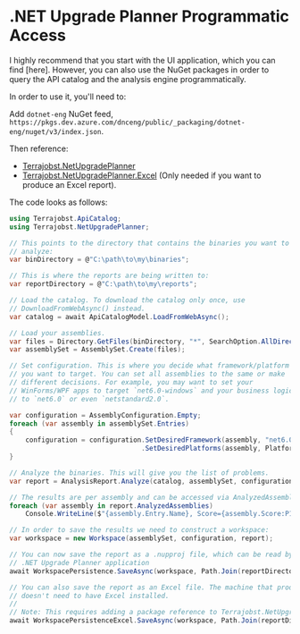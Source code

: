 # .NET Upgrade Planner Programmatic Access

I highly recommend that you start with the UI application, which you can find
[here]. However, you can also use the NuGet packages in order to query the
API catalog and the analysis engine programmatically.

In order to use it, you'll need to:

Add `dotnet-eng` NuGet feed, `https://pkgs.dev.azure.com/dnceng/public/_packaging/dotnet-eng/nuget/v3/index.json`.

Then reference:

* [Terrajobst.NetUpgradePlanner](https://nuget.org/packages/Terrajobst.NetUpgradePlanner)
* [Terrajobst.NetUpgradePlanner.Excel](https://nuget.org/packages/Terrajobst.NetUpgradePlanner.Excel)
  (Only needed if you want to produce an Excel report).

The code looks as follows:

```C#
using Terrajobst.ApiCatalog;
using Terrajobst.NetUpgradePlanner;

// This points to the directory that contains the binaries you want to
// analyze:
var binDirectory = @"C:\path\to\my\binaries";

// This is where the reports are being written to:
var reportDirectory = @"C:\path\to\my\reports";

// Load the catalog. To download the catalog only once, use
// DownloadFromWebAsync() instead.
var catalog = await ApiCatalogModel.LoadFromWebAsync();

// Load your assemblies.
var files = Directory.GetFiles(binDirectory, "*", SearchOption.AllDirectories);
var assemblySet = AssemblySet.Create(files);

// Set configuration. This is where you decide what framework/platform
// you want to target. You can set all assemblies to the same or make
// different decisions. For example, you may want to set your
// WinForms/WPF apps to target `net6.0-windows` and your business logic
// to `net6.0` or even `netstandard2.0`.

var configuration = AssemblyConfiguration.Empty;
foreach (var assembly in assemblySet.Entries)
{
    configuration = configuration.SetDesiredFramework(assembly, "net6.0")
                                 .SetDesiredPlatforms(assembly, PlatformSet.Any);
}

// Analyze the binaries. This will give you the list of problems.
var report = AnalysisReport.Analyze(catalog, assemblySet, configuration);

// The results are per assembly and can be accessed via AnalyzedAssemblies:
foreach (var assembly in report.AnalyzedAssemblies)
    Console.WriteLine($"{assembly.Entry.Name}, Score={assembly.Score:P1}, Problems={assembly.Problems.Count}");

// In order to save the results we need to construct a workspace:
var workspace = new Workspace(assemblySet, configuration, report);

// You can now save the report as a .nupproj file, which can be read by
// .NET Upgrade Planner application
await WorkspacePersistence.SaveAsync(workspace, Path.Join(reportDirectory, "result.nupproj"));

// You can also save the report as an Excel file. The machine that produces the file
// doesn't need to have Excel installed.
//
// Note: This requires adding a package reference to Terrajobst.NetUpgradePlanner.Excel.
await WorkspacePersistenceExcel.SaveAsync(workspace, Path.Join(reportDirectory, "result.xlsx"));
```

[planner-app]: https://apisof.net/upgrade-planner
